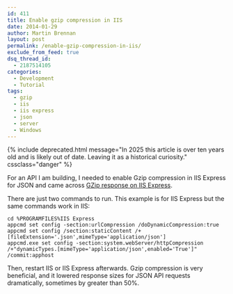 ```yaml
---
id: 411
title: Enable gzip compression in IIS
date: 2014-01-29
author: Martin Brennan
layout: post
permalink: /enable-gzip-compression-in-iis/
exclude_from_feed: true
dsq_thread_id:
  - 2187514105
categories:
  - Development
  - Tutorial
tags:
  - gzip
  - iis
  - iis express
  - json
  - server
  - Windows
---
```


{% include deprecated.html message="In 2025 this article is over ten years old and is likely out of date. Leaving it as a historical curiosity." cssclass="danger" %}

For an API I am building, I needed to enable Gzip compression in IIS Express for JSON and came across [GZip response on IIS Express](http://stackoverflow.com/questions/10102743/gzip-response-on-iis-express).

There are just two commands to run. This example is for IIS Express but the same commands work in IIS:

```shell
cd %PROGRAMFILES%IIS Express
appcmd set config -section:urlCompression /doDynamicCompression:true
appcmd set config /section:staticContent /+[fileExtension='.json',mimeType='application/json']
appcmd.exe set config -section:system.webServer/httpCompression /+"dynamicTypes.[mimeType='application/json',enabled='True']" /commit:apphost
```

Then, restart IIS or IIS Express afterwards. Gzip compression is very beneficial, and it lowered response sizes for JSON API requests dramatically, sometimes by greater than 50%.
